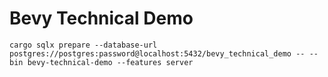 # Bevy Technical Demo

```terminal
cargo sqlx prepare --database-url postgres://postgres:password@localhost:5432/bevy_technical_demo -- --bin bevy-technical-demo --features server
```
